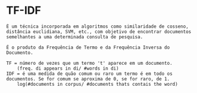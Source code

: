 # TF-IDF
    É um técnica incorporada em algoritmos como similaridade de cosseno, distância euclidiana, SVM, etc., com objetivo de encontrar documentos semelhantes a uma determinada consulta de pesquisa.

    É o produto da Frequência de Termo e da Frequência Inversa do Documento.

    TF = número de vezes que um termo 't' aparece em um documento.
        (freq. di appears in di/ #words in di)
    IDF = é uma medida de quão comum ou raro um termo é em todo os documentos. Se for comum se aproxima de 0, se for raro, de 1.
        log(#documents in corpus/ #documents thats contais the word)
